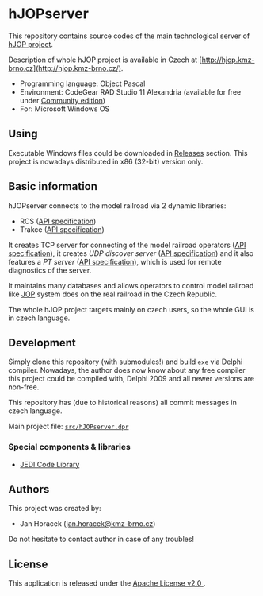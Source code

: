 # hJOPserver

This repository contains source codes of the main technological server of [hJOP
project](https://hjop.kmz-brno.cz/).

Description of whole hJOP project is available in Czech at
[http://hjop.kmz-brno.cz](http://hjop.kmz-brno.cz/).

 * Programming language: Object Pascal
 * Environment: CodeGear RAD Studio 11 Alexandria (available for free under [Community edition](http://docwiki.embarcadero.com/RADStudio/Alexandria/en/Community_Edition))
 * For: Microsoft Windows OS

## Using

Executable Windows files could be downloaded in
[Releases](https://github.com/kmzbrnoI/hJOPserver/releases) section.  This
project is nowadays distributed in x86 (32-bit) version only.

## Basic information

hJOPserver connects to the model railroad via 2 dynamic libraries:

 * RCS ([API specification](https://github.com/kmzbrnoI/mtb-lib/wiki))
 * Trakce ([API specification](https://github.com/kmzbrnoI/xn-lib-cpp-qt/wiki))

It creates TCP server for connecting of the model railroad operators ([API
specification](https://github.com/kmzbrnoI/hJOPserver/wiki/panelServer)), it
creates *UDP discover server* ([API
specification](https://github.com/kmzbrnoI/hJOPserver/wiki/udpDiscover)) and it
also features a *PT server* ([API
specification](https://github.com/kmzbrnoI/hJOPserver/wiki/ptServer)), which is
used for remote diagnostics of the server.

It maintains many databases and allows operators to control model railroad
like [JOP](https://cs.wikipedia.org/wiki/Jednotné_obslužné_pracoviště) system
does on the real railroad in the Czech Republic.

The whole hJOP project targets mainly on czech users, so the whole GUI is in
czech language.

## Development

Simply clone this repository (with submodules!) and build `exe` via Delphi
compiler. Nowadays, the author does now know about any free compiler this
project could be compiled with, Delphi 2009 and all newer versions are
non-free.

This repository has (due to historical reasons) all commit messages in czech
language.

Main project file: [`src/hJOPserver.dpr`](src/hJOPserver.dpr)

### Special components & libraries

* [JEDI Code Library](http://wiki.delphi-jedi.org/index.php?title=JEDI_Code_Library)

## Authors

This project was created by:

 * Jan Horacek ([jan.horacek@kmz-brno.cz](mailto:jan.horacek@kmz-brno.cz))

Do not hesitate to contact author in case of any troubles!

## License

This application is released under the [Apache License v2.0
](https://www.apache.org/licenses/LICENSE-2.0).
